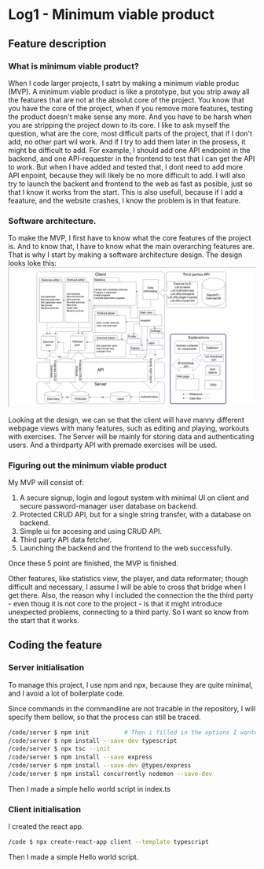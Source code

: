 # Log1 - Minimum viable product

## Feature description

### What is minimum viable product?

When I code larger projects, I satrt by making a minimum viable produc (MVP). A minimum viable product is like a prototype, but you strip away all the features that are not at the absolut core of the project. You know that you have the core of the project, when if you remove more features, testing the product doesn't make sense any more. And you have to be harsh when you are stripping the project down to its core. I like to ask myself the question, what are the core, most difficult parts of the project, that if I don't add, no other part wil work. And if I try to add them later in the prosess, it might be difficult to add. For example, I should add one API endpoint in the backend, and one API-requester in the frontend to test that i can get the API to work. But when I have added and tested that, I dont need to add more API enpoint, because they will likely be no more difficult to add. I will also try to launch the backent and frontend to the web as fast as posible, just so that I know it works from the start. This is also usefull, because if I add a feaature, and the website crashes, I know the problem is in that feature.

### Software architecture.

To make the MVP, I first have to know what the core features of the project is. And to know that, I have to know what the main overarching features are. That is why I start by making a software architecture design. The design looks loke this:
![Software architecture design did not load correctly](../images/software_architecture.png)

Looking at the design, we can se that the client will have manny different webpage views with many features, such as editing and playing, workouts with exercises. The Server will be mainly for storing data and authenticating users. And a thirdparty API with premade exercises will be used.


### Figuring out the minimum viable product

My MVP will consist of:
1. A secure signup, login and logout system with minimal UI on client and secure password-manager user database on backend.
2. Protected CRUD API, but for a single string transfer, with a database on backend.
3. Simple ui for accesing and using CRUD API. 
4. Third party API data fetcher.
5. Launching the backend and the frontend to the web successfully.

Once these 5 point are finished, the MVP is finished.

Other features, like statistics view, the player, and data reformater; though difficult and necessary, I assume I will be able to cross that bridge when I get there. Also, the reason why I included the connection the the third party - even thoug it is not core to the project - is that it might introduce unexpected problems, connecting to a third party. So I want so know from the start that it works.

## Coding the feature

### Server initialisation

To manage this project, I use npm and npx, because they are quite minimal, and I avoid a lot of boilerplate code.

Since commands in the commandline are not tracable in the repository, I will specify them bellow, so that the process can still be traced.

```bash
/code/server $ npm init          # Then i filled in the options I wanted, the result can be viewed in code/server/package.json
/code/server $ npm install --save-dev typescript 
/code/server $ npx tsc --init
/code/server $ npm install --save express
/code/server $ npm install --save-dev @types/express
/code/server $ npm install concurrently nodemon --save-dev
```

Then I made a simple hello world script in index.ts

### Client initialisation

I created the react app.
```bash
/code $ npx create-react-app client --template typescript
```

Then I made a simple Hello world script.